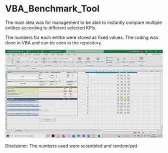 # VBA_Benchmark_Tool

The main idea was for management to be able to instantly compare multiple entities according to different selected KPIs.

The numbers for each entitie were stored as fixed values. The coding was done in VBA and can be seen in the repository.

![Benchmark](https://raw.githubusercontent.com/PhilCPH/VBA_Benchmark_Tool/main/pics/Benchmark_gif.gif)

Disclaimer:
The numbers used were scrambled and randomized.

